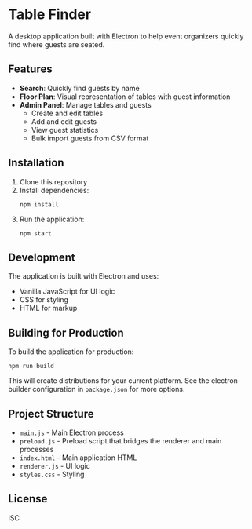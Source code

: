 # Table Finder

A desktop application built with Electron to help event organizers quickly find where guests are seated.

## Features

- **Search**: Quickly find guests by name
- **Floor Plan**: Visual representation of tables with guest information
- **Admin Panel**: Manage tables and guests
  - Create and edit tables
  - Add and edit guests
  - View guest statistics
  - Bulk import guests from CSV format

## Installation

1. Clone this repository
2. Install dependencies:
   ```
   npm install
   ```
3. Run the application:
   ```
   npm start
   ```

## Development

The application is built with Electron and uses:
- Vanilla JavaScript for UI logic
- CSS for styling
- HTML for markup

## Building for Production

To build the application for production:

```
npm run build
```

This will create distributions for your current platform. See the electron-builder configuration in `package.json` for more options.

## Project Structure

- `main.js` - Main Electron process
- `preload.js` - Preload script that bridges the renderer and main processes
- `index.html` - Main application HTML
- `renderer.js` - UI logic
- `styles.css` - Styling

## License

ISC 
